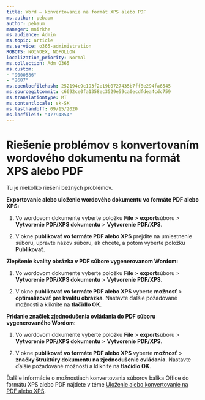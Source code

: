 ```yaml
---
title: Word – konvertovanie na formát XPS alebo PDF
ms.author: pebaum
author: pebaum
manager: mnirkhe
ms.audience: Admin
ms.topic: article
ms.service: o365-administration
ROBOTS: NOINDEX, NOFOLLOW
localization_priority: Normal
ms.collection: Adm_O365
ms.custom:
- "9000586"
- "2687"
ms.openlocfilehash: 252194c9c193f2e19b0727435b7ff8e294fa6545
ms.sourcegitcommit: c6692ce0fa1358ec3529e59ca0ecdfdea4cdc759
ms.translationtype: MT
ms.contentlocale: sk-SK
ms.lasthandoff: 09/15/2020
ms.locfileid: "47794854"
---
```

# <a name="resolve-issues-converting-a-word-document-to-xps-or-pdf"></a>Riešenie problémov s konvertovaním wordového dokumentu na formát XPS alebo PDF

Tu je niekoľko riešení bežných problémov. 

**Exportovanie alebo uloženie wordového dokumentu vo formáte PDF alebo XPS:**

1. Vo wordovom dokumente vyberte položku **File**  >  **export**súboru  >  **Vytvorenie PDF/XPS dokumentu**  >  **Vytvorenie PDF/XPS**.

2. V okne **publikovať vo formáte PDF alebo XPS** prejdite na umiestnenie súboru, upravte názov súboru, ak chcete, a potom vyberte položku **Publikovať**.

**Zlepšenie kvality obrázka v PDF súbore vygenerovanom Wordom:**

1. Vo wordovom dokumente vyberte položku **File**  >  **export**súboru  >  **Vytvorenie PDF/XPS dokumentu**  >  **Vytvorenie PDF/XPS**.

2. V okne **publikovať vo formáte PDF alebo XPS** vyberte **možnosť**  >  **optimalizovať pre kvalitu obrázka**. Nastavte ďalšie požadované možnosti a kliknite na **tlačidlo OK**. 

**Pridanie značiek zjednodušenia ovládania do PDF súboru vygenerovaného Wordom:**
 
1. Vo wordovom dokumente vyberte položku **File**  >  **export**súboru  >  **Vytvorenie PDF/XPS dokumentu**  >  **Vytvorenie PDF/XPS**.

2. V okne **publikovať vo formáte PDF alebo XPS** vyberte **možnosť**  >  **značky štruktúry dokumentu na zjednodušenie ovládania**. Nastavte ďalšie požadované možnosti a kliknite na **tlačidlo OK**.

Ďalšie informácie o možnostiach konvertovania súborov balíka Office do formátu XPS alebo PDF nájdete v téme [Uloženie alebo konvertovanie na PDF alebo XPS](https://support.office.com/article/d85416c5-7d77-4fd6-a216-6f4bf7c7c110).